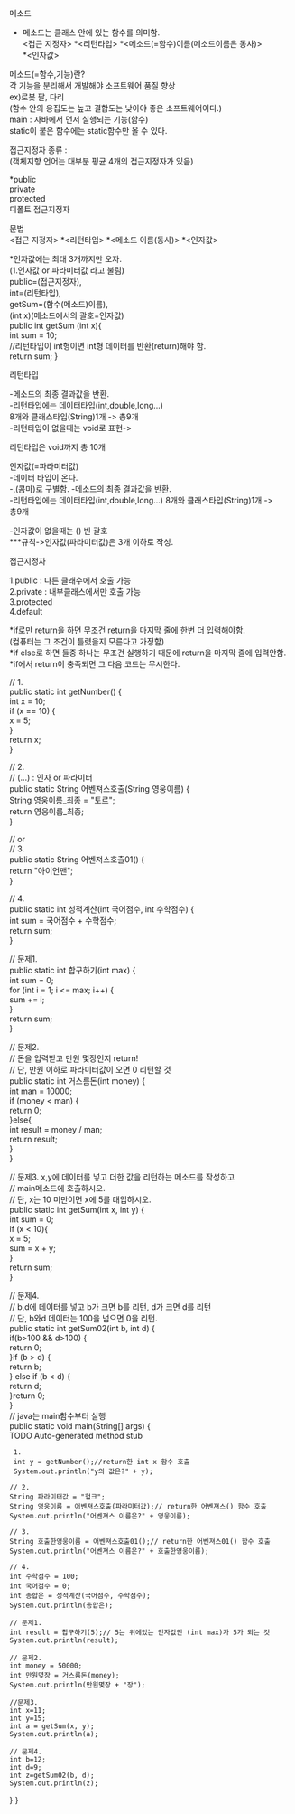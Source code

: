 메소드
- 메소드는 클래스 안에 있는 함수를 의미함.  
<접근 지정자> *<리턴타입> *<메소드(=함수)이름(메소드이름은 동사)>   
*<인자값>

메소드(=함수,기능)란?  
각 기능을 분리해서 개발해야 소프트웨어 품질 향상  
ex)로봇 팔, 다리  
(함수 안의 응집도는 높고 결합도는 낮아야 좋은 소프트웨어이다.)  
main : 자바에서 먼저 실행되는 기능(함수)  
static이 붙은 함수에는 static함수만 올 수 있다.  

접근지정자 종류 :  
(객체지향 언어는 대부분 평균 4개의 접근지정자가 있음)  

*public  
private  
protected  
디폴트 접근지정자  

문법  
<접근 지정자> *<리턴타입> *<메소드 이름(동사)> *<인자값>  

*인자값에는 최대 3개까지만 오자.  
(1.인자값 or 파라미터값 라고 불림)  
public=(접근지정자),   
int=(리턴타입),   
getSum=(함수(메소드)이름),  
(int x)(메소드에서의 괄호=인자값)  
public int getSum (int x){  
int sum = 10;  
//리턴타입이 int형이면 int형 데이터를 반환(return)해야 함.  
return sum; }  

리턴타입  

-메소드의 최종 결과값을 반환.  
-리턴타입에는 데이터타입(int,double,long...)  
 8개와 클래스타입(String)1개 -> 총9개  
-리턴타입이 없을때는 void로 표현->   

리턴타입은 void까지 총 10개  

인자값(=파라미터값)    
-데이터 타입이 온다.    
-,(콤마)로 구별함. -메소드의 최종 결과값을 반환.    
-리턴타입에는 데이터타입(int,double,long...) 8개와 클래스타입(String)1개 ->   
총9개  

-인자값이 없을때는 () 빈 괄호    
***규칙->인자값(파라미터값)은 3개 이하로 작성.    

접근지정자  

1.public : 다른 클래수에서 호출 가능  
2.private : 내부클래스에서만 호출 가능  
3.protected  
4.default  

*if로만 return을 하면 무조건 return을 마지막 줄에 한번 더 입력해야함.    
(컴퓨터는 그 조건이 틀렸을지 모른다고 가정함)    
*if else로 하면 둘중 하나는 무조건 실행하기 때문에 return을 마지막 줄에 입력안함.    
*if에서 return이 충족되면 그 다음 코드는 무시한다.    

// 1.  
public static int getNumber() {  
	int x = 10;  
	if (x == 10) {  
		x = 5;  
	}  
	return x;  
}  

// 2.  
// (...) : 인자 or 파라미터  
public static String 어벤져스호출(String 영웅이름) {  
	String 영웅이름_최종 = "토르";  
	return 영웅이름_최종;  
}  

// or  
// 3.  
public static String 어벤져스호출01() {  
	return "아이언맨";  
}  

// 4.  
public static int 성적계산(int 국어점수, int 수학점수) {  
	int sum = 국어점수 + 수학점수;  
	return sum;  
}  

// 문제1.  
public static int 합구하기(int max) {  
	int sum = 0;  
	for (int i = 1; i <= max; i++) {  
		sum += i;  
	}  
	return sum;  
}  

// 문제2.  
// 돈을 입력받고 만원 몇장인지 return!  
// 단, 만원 이하로 파라미터값이 오면 0 리턴할 것  
public static int 거스름돈(int money) {  
	int man = 10000;  
	if (money < man) {  
		return 0;  
	}else{  
	int result = money / man;  
	return result;  
	}  
}  

// 문제3. x,y에 데이터를 넣고 더한 값을 리턴하는 메소드를 작성하고  
// main메소드에 호출하시오.  
// 단, x는 10 미만이면 x에 5를 대입하시오.  
public static int getSum(int x, int y) {  
	int sum = 0;  
	if (x < 10){  
		x = 5;  
	sum = x + y;  
	}  
	return sum;  
}  

// 문제4.  
// b,d에 데이터를 넣고 b가 크면 b를 리턴, d가 크면 d를 리턴  
// 단, b와d 데이터는 100을 넘으면 0을 리턴.  
public static int getSum02(int b, int d) {  
	if(b>100 && d>100) {  
		return 0;  
	}if (b > d) {  
			return b;  
		} else if (b < d) {  
			return d;  
		}return 0;  
}  
// java는 main함수부터 실행  
     public static void main(String[] args) {  
	 TODO Auto-generated method stub  

	 1.  
	 int y = getNumber();//return한 int x 함수 호출  
	 System.out.println("y의 값은?" + y);  

	// 2.  
	String 파라미터값 = "헐크";  
	String 영웅이름 = 어벤져스호출(파라미터값);// return한 어벤져스() 함수 호출  
	System.out.println("어벤져스 이름은?" + 영웅이름);

	// 3.
	String 호출한영웅이름 = 어벤져스호출01();// return한 어벤져스01() 함수 호출
	System.out.println("어벤져스 이름은?" + 호출한영웅이름);

	// 4.
	int 수학점수 = 100;
	int 국어점수 = 0;
	int 총합은 = 성적계산(국어점수, 수학점수);
	System.out.println(총합은);

	// 문제1.
	int result = 합구하기(5);// 5는 위에있는 인자값인 (int max)가 5가 되는 것
	System.out.println(result);

	// 문제2.
	int money = 50000;
	int 만원몇장 = 거스름돈(money);
	System.out.println(만원몇장 + "장");

	//문제3.
	int x=11;
	int y=15;
	int a = getSum(x, y);
	System.out.println(a);

	// 문제4.
	int b=12;
	int d=9;
	int z=getSum02(b, d);
	System.out.println(z);
	
	
	


}
}